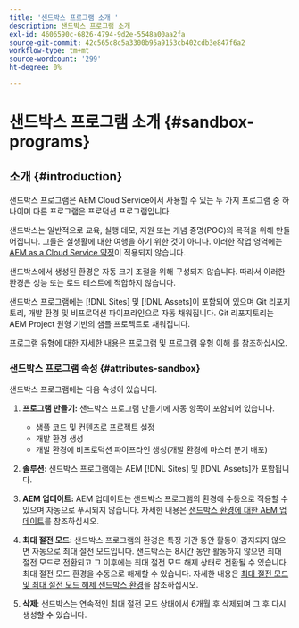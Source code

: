 ```yaml
---
title: '샌드박스 프로그램 소개 '
description: 샌드박스 프로그램 소개
exl-id: 4606590c-6826-4794-9d2e-5548a00aa2fa
source-git-commit: 42c565c8c5a3300b95a9153cb402cdb3e847f6a2
workflow-type: tm+mt
source-wordcount: '299'
ht-degree: 0%

---
```


# 샌드박스 프로그램 소개 {#sandbox-programs}

## 소개 {#introduction}

샌드박스 프로그램은 AEM Cloud Service에서 사용할 수 있는 두 가지 프로그램 중 하나이며 다른 프로그램은 프로덕션 프로그램입니다.

샌드박스는 일반적으로 교육, 실행 데모, 지원 또는 개념 증명(POC)의 목적을 위해 만들어집니다. 그들은 실생활에 대한 여행을 하기 위한 것이 아니다. 이러한 작업 영역에는 [AEM as a Cloud Service 약정](https://www.adobe.com/legal/service-commitments.html)이 적용되지 않습니다.

샌드박스에서 생성된 환경은 자동 크기 조절을 위해 구성되지 않습니다. 따라서 이러한 환경은 성능 또는 로드 테스트에 적합하지 않습니다.

샌드박스 프로그램에는 [!DNL Sites] 및 [!DNL Assets]이 포함되어 있으며 Git 리포지토리, 개발 환경 및 비프로덕션 파이프라인으로 자동 채워집니다.  Git 리포지토리는 AEM Project 원형 기반의 샘플 프로젝트로 채워집니다.

프로그램 유형에 대한 자세한 내용은 프로그램 및 프로그램 유형 이해 를 참조하십시오.

### 샌드박스 프로그램 속성 {#attributes-sandbox}

샌드박스 프로그램에는 다음 속성이 있습니다.

1. **프로그램 만들기:** 샌드박스 프로그램 만들기에 자동 항목이 포함되어 있습니다.
   * 샘플 코드 및 컨텐츠로 프로젝트 설정
   * 개발 환경 생성
   * 개발 환경에 비프로덕션 파이프라인 생성(개발 환경에 마스터 분기 배포)

1. **솔루션:** 샌드박스 프로그램에는 AEM  [!DNL Sites] 및  [!DNL Assets]가 포함됩니다.

1. **AEM 업데이트:**  AEM 업데이트는 샌드박스 프로그램의 환경에 수동으로 적용할 수 있으며 자동으로 푸시되지 않습니다.
자세한 내용은 [샌드박스 환경에 대한 AEM 업데이트](/help/implementing/cloud-manager/getting-access-to-aem-in-cloud/hibernating-de-hibernating-sandbox-environments.md#aem-updates-sandbox)를 참조하십시오.

1. **최대 절전 모드:**  샌드박스 프로그램의 환경은 특정 기간 동안 활동이 감지되지 않으면 자동으로 최대 절전 모드입니다. 샌드박스는 8시간 동안 활동하지 않으면 최대 절전 모드로 전환되고 그 이후에는 최대 절전 모드 해제 상태로 전환될 수 있습니다. 최대 절전 모드 환경을 수동으로 해제할 수 있습니다.
자세한 내용은 [최대 절전 모드 및 최대 절전 모드 해제 샌드박스 환경](/help/implementing/cloud-manager/getting-access-to-aem-in-cloud/hibernating-de-hibernating-sandbox-environments.md)을 참조하십시오.

1. **삭제**: 샌드박스는 연속적인 최대 절전 모드 상태에서 6개월 후 삭제되며 그 후 다시 생성할 수 있습니다.
